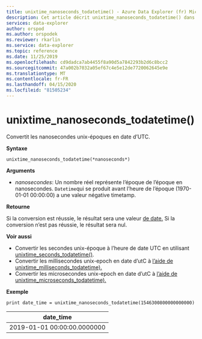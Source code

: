 ```yaml
---
title: unixtime_nanoseconds_todatetime() - Azure Data Explorer (fr) Microsoft Docs
description: Cet article décrit unixtime_nanoseconds_todatetime() dans Azure Data Explorer.
services: data-explorer
author: orspod
ms.author: orspodek
ms.reviewer: rkarlin
ms.service: data-explorer
ms.topic: reference
ms.date: 11/25/2019
ms.openlocfilehash: cd9dadca7ab4455f8a90d5a7842293b2d6c8bcc2
ms.sourcegitcommit: 47a002b7032a05ef67c4e5e12de7720062645e9e
ms.translationtype: MT
ms.contentlocale: fr-FR
ms.lasthandoff: 04/15/2020
ms.locfileid: "81505234"
---
```

# <a name="unixtime_nanoseconds_todatetime"></a>unixtime_nanoseconds_todatetime()

Convertit les nanosecondes unix-époques en date d’UTC.

**Syntaxe**

`unixtime_nanoseconds_todatetime(*nanoseconds*)`

**Arguments**

* *nanosecondes*: Un nombre réel représente l’époque de l’époque en nanosecondes. `Datetime`qui se produit avant l’heure de l’époque (1970-01-01 00:00:00) a une valeur négative timetamp.

**Retourne**

Si la conversion est réussie, le résultat sera une valeur [de date.](./scalar-data-types/datetime.md) Si la conversion n’est pas réussie, le résultat sera nul.

**Voir aussi**

* Convertir les secondes unix-époque à l’heure de date UTC en utilisant [unixtime_seconds_todatetime()](unixtime-seconds-todatetimefunction.md).
* Convertir les millisecondes unix-epoch en date d’utC à [l’aide de unixtime_milliseconds_todatetime).](unixtime-milliseconds-todatetimefunction.md)
* Convertir les microsecondes unix-epoch en date d’utC à [l’aide de unixtime_microseconds_todatetime).](unixtime-microseconds-todatetimefunction.md)

**Exemple**

```kusto
print date_time = unixtime_nanoseconds_todatetime(1546300800000000000)
```

|date_time|
|---|
|2019-01-01 00:00:00.0000000|